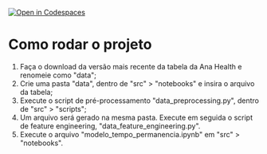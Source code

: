 [![Open in Codespaces](https://classroom.github.com/assets/launch-codespace-7f7980b617ed060a017424585567c406b6ee15c891e84e1186181d67ecf80aa0.svg)](https://classroom.github.com/open-in-codespaces?assignment_repo_id=12990208)

# Como rodar o projeto

1. Faça o download da versão mais recente da tabela da Ana Health e renomeie como "data";
2. Crie uma pasta "data", dentro de "src" > "notebooks" e insira o arquivo da tabela;
3. Execute o script de pré-processamento "data_preprocessing.py", dentro de "src" > "scripts";
4. Um arquivo será gerado na mesma pasta. Execute em seguida o script de feature engineering, "data_feature_engineering.py".
5. Execute o arquivo "modelo_tempo_permanencia.ipynb" em "src" > "notebooks".
